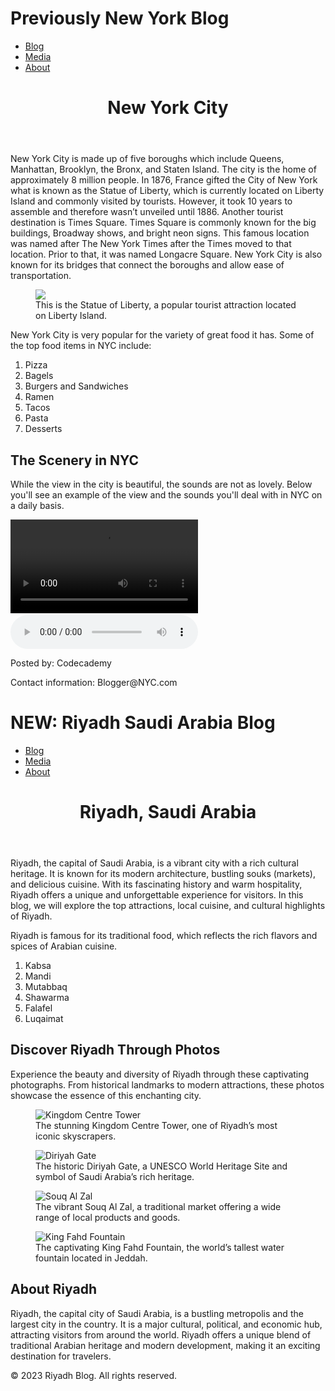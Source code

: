 # Previously New York Blog
  <body>
    <nav>
      <ul>
        <li><a href="">Blog</a></li>
        <li><a href="">Media</a></li>
        <li><a href="">About</a></li>
      </ul>
    </nav>
    <header><h1>New York City</h1></header>
    <main>
      <section id="blog">
        <article>
          <p>
            New York City is made up of five boroughs which include Queens,
            Manhattan, Brooklyn, the Bronx, and Staten Island. The city is the
            home of approximately 8 million people. In 1876, France gifted the
            City of New York what is known as the Statue of Liberty, which is
            currently located on Liberty Island and commonly visited by
            tourists. However, it took 10 years to assemble and therefore wasn’t
            unveiled until 1886. Another tourist destination is Times Square.
            Times Square is commonly known for the big buildings, Broadway
            shows, and bright neon signs. This famous location was named after
            The New York Times after the Times moved to that location. Prior to
            that, it was named Longacre Square. New York City is also known for
            its bridges that connect the boroughs and allow ease of
            transportation.
          </p>
        </article>
      </section>
      <figure>
        <img
          src="https://content.codecademy.com/courses/Semantic%20HTML/statue-of-liberty.jpeg"
        />
        <figcaption>
          This is the Statue of Liberty, a popular tourist attraction located on
          Liberty Island.
        </figcaption>
      </figure>
      <aside>
        <p>
          New York City is very popular for the variety of great food it has.
          Some of the top food items in NYC include:
        </p>
        <ol>
          <li>Pizza</li>
          <li>Bagels</li>
          <li>Burgers and Sandwiches</li>
          <li>Ramen</li>
          <li>Tacos</li>
          <li>Pasta</li>
          <li>Desserts</li>
        </ol>
      </aside>
      <section id="media">
        <article>
          <h2>The Scenery in NYC</h2>
          <p>
            While the view in the city is beautiful, the sounds are not as
            lovely. Below you'll see an example of the view and the sounds
            you'll deal with in NYC on a daily basis.
          </p>
        </article>
        <video
          src="https://content.codecademy.com/courses/Semantic%20HTML/nyc-skyline-timelapse.mp4"
          controls
        >
          Video not supported
        </video>
        <embed
          src="https://content.codecademy.com/courses/Semantic%20HTML/nyc-skyline.jpeg"
        />
        <audio
          src="https://content.codecademy.com/courses/Semantic%20HTML/nyc-sounds.mov"
          controls
        ></audio>
      </section>
    </main>
    <footer>
      <p>Posted by: Codecademy</p>
      <p>Contact information: Blogger@NYC.com</p>
    </footer>
  </body>
 
 # NEW: Riyadh Saudi Arabia Blog
<body>
  <nav>
    <ul>
      <li><a href="">Blog</a></li>
      <li><a href="">Media</a></li>
      <li><a href="">About</a></li>
    </ul>
  </nav>
  <header>
    <h1>Riyadh, Saudi Arabia</h1>
  </header>
  <main>
    <section id="blog">
      <article>
        <p>
          Riyadh, the capital of Saudi Arabia, is a vibrant city with a rich cultural heritage. It is known for its modern
          architecture, bustling souks (markets), and delicious cuisine. With its fascinating history and warm hospitality,
          Riyadh offers a unique and unforgettable experience for visitors. In this blog, we will explore the top attractions,
          local cuisine, and cultural highlights of Riyadh.
        </p>
      </article>
    </section>
    <aside>
      <p>Riyadh is famous for its traditional food, which reflects the rich flavors and spices of Arabian cuisine.</p>
      <ol>
        <li>Kabsa</li>
        <li>Mandi</li>
        <li>Mutabbaq</li>
        <li>Shawarma</li>
        <li>Falafel</li>
        <li>Luqaimat</li>
      </ol>
    </aside>
    <section id="media">
      <article>
        <h2>Discover Riyadh Through Photos</h2>
        <p>
          Experience the beauty and diversity of Riyadh through these captivating photographs. From historical landmarks to
          modern attractions, these photos showcase the essence of this enchanting city.
        </p>
        <figure>
          <img src="https://aramb.aramservices.com/riyadh-saudi-arabia-blog/riyadh-landmark-1.png" alt="Kingdom Centre Tower">
          <figcaption>The stunning Kingdom Centre Tower, one of Riyadh’s most iconic skyscrapers.</figcaption>
        </figure>
        <figure>
          <img src="https://aramb.aramservices.com/riyadh-saudi-arabia-blog/riyadh-landmark-2.png" alt="Diriyah Gate">
          <figcaption>The historic Diriyah Gate, a UNESCO World Heritage Site and symbol of Saudi Arabia’s rich heritage.</figcaption>
        </figure>
        <figure>
          <img src="https://aramb.aramservices.com/riyadh-saudi-arabia-blog/riyadh-landmark-3.png" alt="Souq Al Zal">
          <figcaption>The vibrant Souq Al Zal, a traditional market offering a wide range of local products and goods.</figcaption>
        </figure>
        <figure>
          <img src="https://aramb.aramservices.com/riyadh-saudi-arabia-blog/riyadh-landmark-4.png" alt="King Fahd Fountain">
          <figcaption>The captivating King Fahd Fountain, the world’s tallest water fountain located in Jeddah.</figcaption>
        </figure>
      </article>
    </section>
    <section id="about">
      <article>
        <h2>About Riyadh</h2>
        <p>
          Riyadh, the capital city of Saudi Arabia, is a bustling metropolis and the largest city in the country. It is a major
          cultural, political, and economic hub, attracting visitors from around the world. Riyadh offers a unique blend of
          traditional Arabian heritage and modern development, making it an exciting destination for travelers.
        </p>
      </article>
    </section>
  </main>

  <footer>
    <p>&copy; 2023 Riyadh Blog. All rights reserved.</p>
  </footer>
</body>

